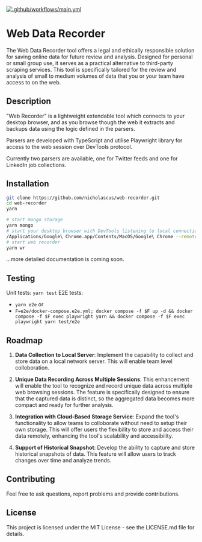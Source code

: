 [![.github/workflows/main.yml](https://github.com/nicholascus/web-recorder/actions/workflows/main.yml/badge.svg)](https://github.com/nicholascus/web-recorder/actions/workflows/main.yml)

# Web Data Recorder

The Web Data Recorder tool offers a legal and ethically responsible solution for saving online data for future review and analysis. Designed for personal or small group use, it serves as a practical alternative to third-party scraping services. This tool is specifically tailored for the review and analysis of small to medium volumes of data that you or your team have access to on the web.

## Description

"Web Recorder" is a lightweight extendable tool which connects to your desktop browser, and as you browse though the web it extracts and backups data using the logic defined in the parsers.

Parsers are developed with TypeScript and utilise Playwright library for access to the web session over DevTools protocol.

Currently two parsers are available, one for Twitter feeds and one for LinkedIn job collections.

## Installation

```bash
git clone https://github.com/nicholascus/web-recorder.git
cd web-recorder
yarn

# start mongo storage
yarn mongo
# start your desktop browser with DevTools listening to local connections
/Applications/Google\ Chrome.app/Contents/MacOS/Google\ Chrome --remote-debugging-port=9222
# start web recorder
yarn wr
```

...more detailed documentation is coming soon.

## Testing

Unit tests: `yarn test`
E2E tests:

-   `yarn e2e`
    or
-   `F=e2e/docker-compose.e2e.yml; docker compose -f $F up -d && docker compose -f $F exec playwright yarn && docker compose -f $F exec playwright yarn test/e2e`

## Roadmap

1. **Data Collection to Local Server**: Implement the capability to collect and store data on a local network server. This will enable team level colloboration.

2. **Unique Data Recording Across Multiple Sessions**: This enhancement will enable the tool to recognize and record unique data across multiple web browsing sessions. The feature is specifically designed to ensure that the captured data is distinct, so the aggregated data becomes more compact and ready for further analysis.

3. **Integration with Cloud-Based Storage Service**: Expand the tool's functionality to allow teams to colloborate without need to setup their own storage. This will offer users the flexibility to store and access their data remotely, enhancing the tool's scalability and accessibility.

4. **Support of Historical Snapshot**: Develop the ability to capture and store historical snapshots of data. This feature will allow users to track changes over time and analyze trends.

## Contributing

Feel free to ask questions, report problems and provide contributions.

## License

This project is licensed under the MIT License - see the LICENSE.md file for details.
